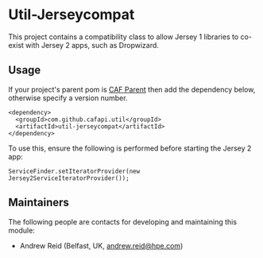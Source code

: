 # Util-Jerseycompat

This project contains a compatibility class to allow Jersey 1 libraries to co-exist with Jersey 2 apps, such as Dropwizard.

## Usage

If your project's parent pom is [CAF Parent](https://github.com/conalsmith49/caf-common/tree/develop/caf-parent) then add the dependency below, otherwise specify a version number.

```
<dependency>
  <groupId>com.github.cafapi.util</groupId>
  <artifactId>util-jerseycompat</artifactId>
</dependency>
```

To use this, ensure the following is performed before starting the Jersey 2 app:

`ServiceFinder.setIteratorProvider(new Jersey2ServiceIteratorProvider());`

## Maintainers

The following people are contacts for developing and maintaining this module:

- Andrew Reid (Belfast, UK, andrew.reid@hpe.com)

